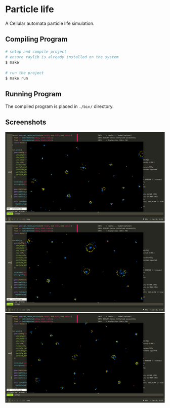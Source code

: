 # Particle life
A Cellular automata particle life simulation.

## Compiling Program
```bash
# setup and compile project
# ensure raylib is already installed on the system
$ make

# run the project
$ make run
```

## Running Program
The compiled program is placed in ```./bin/``` directory.


## Screenshots
![One](/screenshots/01.png)
![Two](/screenshots/02.png)
![Three](/screenshots/03.png)
